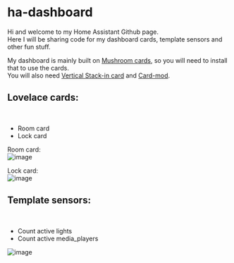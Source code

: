 # ha-dashboard

Hi and welcome to my Home Assistant Github page.<br>
Here I will be sharing code for my dashboard cards, template sensors and other fun stuff.

My dashboard is mainly built on <a href="https://github.com/piitaya/lovelace-mushroom">Mushroom cards</a>, so you will need to install that to use the cards.<br>
You will also need <a href="https://github.com/ofekashery/vertical-stack-in-card">Vertical Stack-in card</a> and <a href="https://github.com/thomasloven/lovelace-card-mod">Card-mod</a>.

<h2>Lovelace cards:</h2><br>

- Room card
- Lock card


Room card:<br>
![image](https://github.com/durrav/ha-dashboard/assets/58232568/f034c55e-8f00-41c4-9556-3d66ebba3e58)

Lock card:<br>
![image](https://github.com/durrav/ha-dashboard/assets/58232568/7f6a26e1-4a55-4afb-9581-7ef7172ebdb4)

<h2>Template sensors:</h2><br>

- Count active lights
- Count active media_players

![image](https://github.com/durrav/ha-dashboard/assets/58232568/b392c4bb-43ed-48be-8673-c8f7cddbf5fc)
